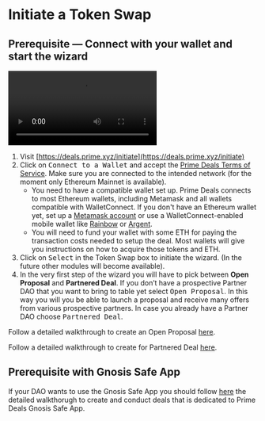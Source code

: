 # Initiate a Token Swap

## Prerequisite — Connect with your wallet and start the wizard

<video style="max-width: 100% !important; height: auto !important;" controls preload="auto"><source src="https://ik.imagekit.io/primedao/PrimeDeals/1-connect-to-a-wallet__vbS8qu1O6.mp4" type="video/mp4"></video>

1. Visit [https://deals.prime.xyz/initiate](https://deals.prime.xyz/initiate)
2. Click on <kbd>Connect to a Wallet</kbd> and accept the [Prime Deals Terms of Service](https://deals.prime.xyz/terms-of-service). Make sure you are connected to the intended network (for the moment only Ethereum Mainnet is available).
    - You need to have a compatible wallet set up. Prime Deals connects to most Ethereum wallets, including Metamask and all wallets compatible with WalletConnect. If you don't have an Ethereum wallet yet, set up a [Metamask account](https://metamask.io/) or use a WalletConnect-enabled mobile wallet like [Rainbow](https://rainbow.me/) or [Argent](https://www.argent.xyz/).
    - You will need to fund your wallet with some ETH for paying the transaction costs needed to setup the deal. Most wallets will give you instructions on how to acquire those tokens and ETH.
3. Click on <kbd>Select</kbd> in the Token Swap box to initiate the wizard. (In the future other modules will become available).
4. In the very first step of the wizard you will have to pick between **Open Proposal** and **Partnered Deal**. If you don’t have a prospective Partner DAO that you want to bring to table yet select <kbd>Open Proposal</kbd>. In this way you will you be able to launch a proposal and receive many offers from various prospective partners. In case you already have a Partner DAO choose <kbd>Partnered Deal</kbd>.

Follow a detailed walkthrough to create an Open Proposal <a href="/documentation/CreateanOpenProposal">here</a>.

Follow a detailed walkthrough to create for Partnered Deal <a href="/documentation/CreateaPartneredDeal">here</a>.

## Prerequisite with Gnosis Safe App

If your DAO wants to use the Gnosis Safe App you should follow <a href="/documentation/UsetheGnosisSafeApp">here</a> the detailed walkthorugh to create and conduct deals that is dedicated to Prime Deals Gnosis Safe App.